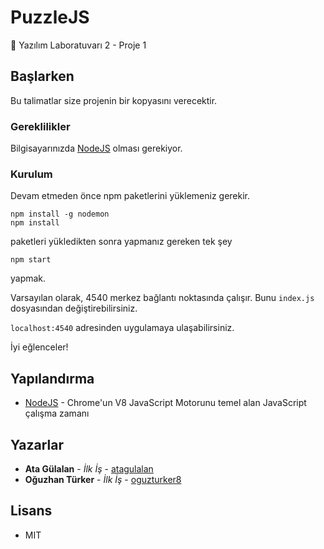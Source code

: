 # PuzzleJS
🧩 Yazılım Laboratuvarı 2 - Proje 1

## Başlarken

Bu talimatlar size projenin bir kopyasını verecektir.

### Gereklilikler

Bilgisayarınızda [NodeJS](https://nodejs.org/en/download/) olması gerekiyor.

### Kurulum

Devam etmeden önce npm paketlerini yüklemeniz gerekir.

```
npm install -g nodemon
npm install
```

paketleri yükledikten sonra yapmanız gereken tek şey

```
npm start
```

yapmak.

Varsayılan olarak, 4540 merkez bağlantı noktasında çalışır. Bunu `index.js` dosyasından değiştirebilirsiniz.

`localhost:4540` adresinden uygulamaya ulaşabilirsiniz.

İyi eğlenceler!


## Yapılandırma

* [NodeJS](https://nodejs.org/en/) - Chrome'un V8 JavaScript Motorunu temel alan JavaScript çalışma zamanı

## Yazarlar

* **Ata Gülalan** - *İlk İş* - [atagulalan](https://github.com/atagulalan)
* **Oğuzhan Türker** - *İlk İş* - [oguzturker8](https://github.com/oguzturker8)

## Lisans

* MIT
